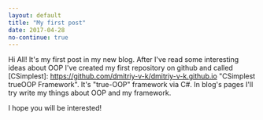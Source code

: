 ```yaml
---
layout: default
title: "My first post"
date: 2017-04-28
no-continue: true
---
```


Hi All! It's my first post in my new blog. 
After I've read some interesting ideas about OOP I've created my first repository on github and 
called [CSimplest]: https://github.com/dmitriy-v-k/dmitriy-v-k.github.io "CSimplest trueOOP Framework". It's "true-OOP" framework via C#.
In blog's pages I'll try write my things about OOP and my framework. 

I hope you will be interested!
